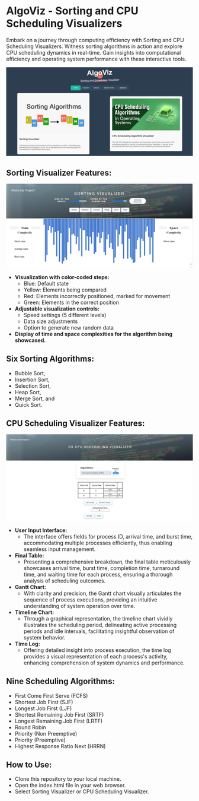 
# AlgoViz - Sorting and CPU Scheduling Visualizers

Embark on a journey through computing efficiency with Sorting and CPU Scheduling Visualizers. Witness sorting algorithms in action and explore CPU scheduling dynamics in real-time. Gain insights into computational efficiency and operating system performance with these interactive tools.

![Screenshot](images/main.PNG)

## Sorting Visualizer Features:

![Screenshot](images/sort.PNG)

- **Visualization with color-coded steps:**
  - Blue: Default state
  - Yellow: Elements being compared
  - Red: Elements incorrectly positioned, marked for movement
  - Green: Elements in the correct position
- **Adjustable visualization controls:**
  - Speed settings (5 different levels)
  - Data size adjustments
  - Option to generate new random data
- **Display of time and space complexities for the algorithm being showcased.**

## Six Sorting Algorithms: 
- Bubble Sort,
- Insertion Sort, 
- Selection Sort, 
- Heap Sort, 
- Merge Sort, and 
- Quick Sort.


## CPU Scheduling Visualizer Features:

![Screenshot](images/cpu.PNG)

- **User Input Interface:**
  - The interface offers fields for process ID, arrival time, and burst time, accommodating multiple processes efficiently, thus enabling seamless input management.
- **Final Table:**
  - Presenting a comprehensive breakdown, the final table meticulously showcases arrival time, burst time, completion time, turnaround time, and waiting time for each process, ensuring a thorough analysis of scheduling outcomes.
- **Gantt Chart:**
  - With clarity and precision, the Gantt chart visually articulates the sequence of process executions, providing an intuitive understanding of system operation over time.
- **Timeline Chart:**
  - Through a graphical representation, the timeline chart vividly illustrates the scheduling period, delineating active processing periods and idle intervals, facilitating insightful observation of system behavior.
- **Time Log:**
  - Offering detailed insight into process execution, the time log provides a visual representation of each process's activity, enhancing comprehension of system dynamics and performance.

## Nine Scheduling Algorithms: 
- First Come First Serve (FCFS)
- Shortest Job First (SJF)
- Longest Job First (LJF) 
- Shortest Remaining Job First (SRTF)
- Longest Remaining Job First (LRTF)
- Round Robin
- Priority (Non Preemptive)
- Priority (Preemptive)
- Highest Response Ratio Next (HRRN)


## How to Use:

- Clone this repository to your local machine.
- Open the index.html file in your web browser.
- Select Sorting Visualizer or CPU Scheduling Visualizer.


